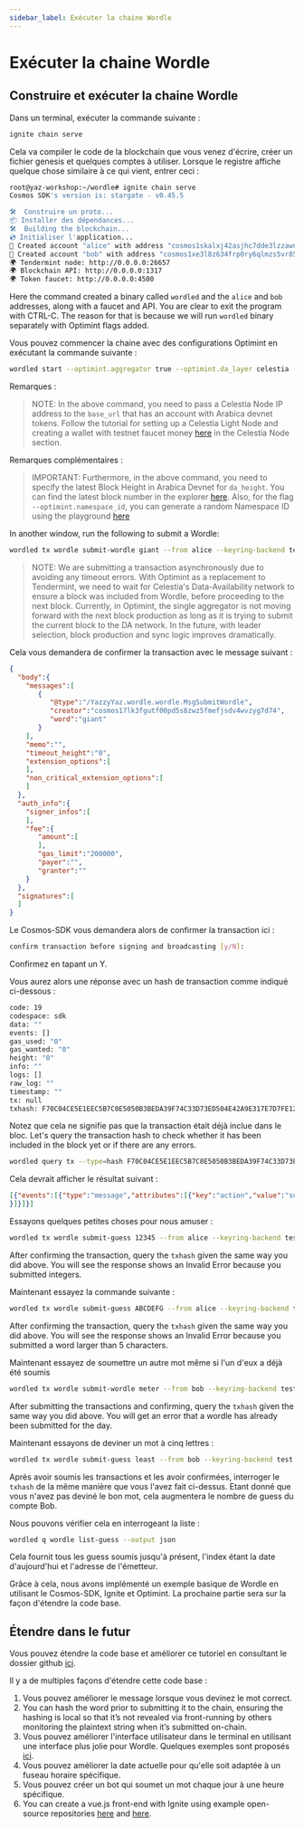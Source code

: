 ```yaml
---
sidebar_label: Exécuter la chaine Wordle
---
```


# Exécuter la chaine Wordle
<!-- markdownlint-disable MD013 -->

## Construire et exécuter la chaine Wordle

Dans un terminal, exécuter la commande suivante :

```sh
ignite chain serve 
```

Cela va compiler le code de la blockchain que vous venez d'écrire, créer un fichier genesis et quelques comptes à utiliser. Lorsque le registre affiche quelque chose similaire à ce qui vient, entrer ceci :

```sh
root@yaz-workshop:~/wordle# ignite chain serve
Cosmos SDK's version is: stargate - v0.45.5

🛠️  Construire un proto...
📦 Installer des dépendances...
🛠️  Building the blockchain...
💿 Initialiser l'application...
🙂 Created account "alice" with address "cosmos1skalxj42asjhc7dde3lzzawnksnztqmgy6sned" with mnemonic: "exact arrive betray hawk trim surround exhibit host vibrant sting range robot luxury vague manage settle slide town bread adult pact scene journey elite"
🙂 Created account "bob" with address "cosmos1xe3l8z634frp0ry6qlmzs5vr85x6gcty7tmf0n" with mnemonic: "wisdom jelly fine boat series time panel real world purchase age area coach eager spot fiber slide apology near endorse flight panel ready torch"
🌍 Tendermint node: http://0.0.0.0:26657
🌍 Blockchain API: http://0.0.0.0:1317
🌍 Token faucet: http://0.0.0.0:4500
```

Here the command created a binary called `wordled` and the `alice` and `bob` addresses, along with a faucet and API. You are clear to exit the program with CTRL-C. The reason for that is because we will run `wordled` binary separately with Optimint flags added.

Vous pouvez commencer la chaine avec des configurations Optimint en exécutant la commande suivante :

```sh
wordled start --optimint.aggregator true --optimint.da_layer celestia --optimint.da_config='{"base_url":"http://XXX.XXX.XXX.XXX:26658","timeout":60000000000,"gas_limit":6000000}' --optimint.namespace_id 000000000000FFFF --optimint.da_start_height XXXXX
```

Remarques :

> NOTE: In the above command, you need to pass a Celestia Node IP address to the `base_url` that has an account with Arabica devnet tokens. Follow the tutorial for setting up a Celestia Light Node and creating a wallet with testnet faucet money [here](./node-tutorial.md) in the Celestia Node section.

Remarques complémentaires :

> IMPORTANT: Furthermore, in the above command, you need to specify the latest Block Height in Arabica Devnet for `da_height`. You can find the latest block number in the explorer [here](https://explorer.celestia.observer/arabica). Also, for the flag `--optimint.namespace_id`, you can generate a random Namespace ID using the playground [here](https://go.dev/play/p/7ltvaj8lhRl)

In another window, run the following to submit a Wordle:

```sh
wordled tx wordle submit-wordle giant --from alice --keyring-backend test --chain-id wordle -b async
```

> NOTE: We are submitting a transaction asynchronously due to avoiding any timeout errors. With Optimint as a replacement to Tendermint, we need to wait for Celestia's Data-Availability network to ensure a block was included from Wordle, before proceeding to the next block. Currently, in Optimint, the single aggregator is not moving forward with the next block production as long as it is trying to submit the current block to the DA network. In the future, with leader selection, block production and sync logic improves dramatically.

Cela vous demandera de confirmer la transaction avec le message suivant :

```json
{
  "body":{
    "messages":[
       {
          "@type":"/YazzyYaz.wordle.wordle.MsgSubmitWordle",
          "creator":"cosmos17lk3fgutf00pd5s8zwz5fmefjsdv4wvzyg7d74",
          "word":"giant"
       }
    ],
    "memo":"",
    "timeout_height":"0",
    "extension_options":[
    ],
    "non_critical_extension_options":[
    ]
  },
  "auth_info":{
    "signer_infos":[
    ],
    "fee":{
       "amount":[
       ],
       "gas_limit":"200000",
       "payer":"",
       "granter":""
    }
  },
  "signatures":[
  ]
}
```

Le Cosmos-SDK vous demandera alors de confirmer la transaction ici :

```sh
confirm transaction before signing and broadcasting [y/N]:
```

Confirmez en tapant un Y.

Vous aurez alors une réponse avec un hash de transaction comme indiqué ci-dessous :

```sh
code: 19
codespace: sdk
data: ""
events: []
gas_used: "0"
gas_wanted: "0"
height: "0"
info: ""
logs: []
raw_log: ""
timestamp: ""
tx: null
txhash: F70C04CE5E1EEC5B7C0E5050B3BEDA39F74C33D73ED504E42A9E317E7D7FE128
```

Notez que cela ne signifie pas que la transaction était déjà inclue dans le bloc. Let's query the transaction hash to check whether it has been included in the block yet or if there are any errors.

```sh
wordled query tx --type=hash F70C04CE5E1EEC5B7C0E5050B3BEDA39F74C33D73ED504E42A9E317E7D7FE128 --chain-id wordle --output json | jq -r '.raw_log'
```

Cela devrait afficher le résultat suivant :

```json
[{"events":[{"type":"message","attributes":[{"key":"action","value":"submit_wordle"
}]}]}]
```

Essayons quelques petites choses pour nous amuser :

```sh
wordled tx wordle submit-guess 12345 --from alice --keyring-backend test --chain-id wordle -b async -y
```

After confirming the transaction, query the `txhash` given the same way you did above. You will see the response shows an Invalid Error because you submitted integers.

Maintenant essayez la commande suivante :

```sh
wordled tx wordle submit-guess ABCDEFG --from alice --keyring-backend test --chain-id wordle -b async -y
```

After confirming the transaction, query the `txhash` given the same way you did above. You will see the response shows an Invalid Error because you submitted a word larger than 5 characters.

Maintenant essayez de soumettre un autre mot même si l'un d'eux a déjà été soumis

```sh
wordled tx wordle submit-wordle meter --from bob --keyring-backend test --chain-id wordle -b async -y
```

After submitting the transactions and confirming, query the `txhash` given the same way you did above. You will get an error that a wordle has already been submitted for the day.

Maintenant essayons de deviner un mot à cinq lettres :

```sh
wordled tx wordle submit-guess least --from bob --keyring-backend test --chain-id wordle -b async -y
```

Après avoir soumis les transactions et les avoir confirmées, interroger le `txhash` de la même manière que vous l'avez fait ci-dessus. Etant donné que vous n'avez pas deviné le bon mot, cela augmentera le nombre de guess du compte Bob.

Nous pouvons vérifier cela en interrogeant la liste :

```sh
wordled q wordle list-guess --output json
```

Cela fournit tous les guess soumis jusqu'à présent, l'index étant la date d'aujourd'hui et l'adresse de l'émetteur.

Grâce à cela, nous avons implémenté un exemple basique de Wordle en utilisant le Cosmos-SDK, Ignite et Optimint. La prochaine partie sera sur la façon d'étendre la code base.

## Étendre dans le futur

Vous pouvez étendre la code base et améliorer ce tutoriel en consultant le dossier github [ici](https://github.com/celestiaorg/wordle).

Il y a de multiples façons d'étendre cette code base :

1. Vous pouvez améliorer le message lorsque vous devinez le mot correct.
2. You can hash the word prior to submitting it to the chain, ensuring the hashing is local so that it’s not revealed via front-running by others monitoring the plaintext string when it’s submitted on-chain.
3. Vous pouvez améliorer l'interface utilisateur dans le terminal en utilisant une interface plus jolie pour Wordle. Quelques exemples sont proposés [ici](https://github.com/nimblebun/wordle-cli).
4. Vous pouvez améliorer la date actuelle pour qu'elle soit adaptée à un fuseau horaire spécifique.
5. Vous pouvez créer un bot qui soumet un mot chaque jour à une heure spécifique.
6. You can create a vue.js front-end with Ignite using example open-source repositories [here](https://github.com/yyx990803/vue-wordle) and [here](https://github.com/xudafeng/wordle).
